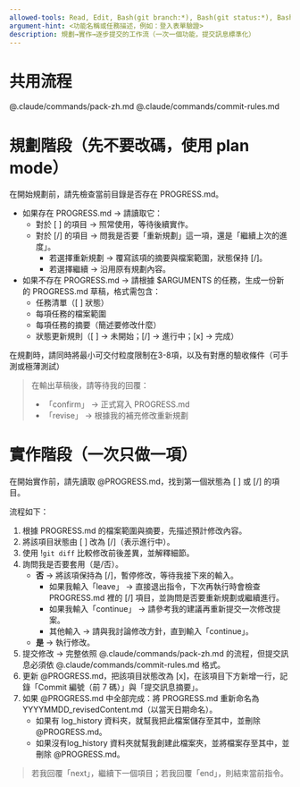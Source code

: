 ```yaml
---
allowed-tools: Read, Edit, Bash(git branch:*), Bash(git status:*), Bash(git diff:*), Bash(git log:*), Bash(git add:*), Bash(git commit:*), Bash(git push:*)
argument-hint: <功能名稱或任務描述，例如：登入表單驗證>
description: 規劃→實作→逐步提交的工作流（一次一個功能，提交訊息標準化）
---
```


# 共用流程
@.claude/commands/pack-zh.md
@.claude/commands/commit-rules.md

# 規劃階段（先不要改碼，使用 plan mode）
在開始規劃前，請先檢查當前目錄是否存在 PROGRESS.md。

- 如果存在 PROGRESS.md → 請讀取它：
  - 對於 [ ] 的項目 → 照常使用，等待後續實作。  
  - 對於 [/] 的項目 → 問我是否要「重新規劃」這一項，還是「繼續上次的進度」。  
    - 若選擇重新規劃 → 覆寫該項的摘要與檔案範圍，狀態保持 [/]。  
    - 若選擇繼續 → 沿用原有規劃內容。  
- 如果不存在 PROGRESS.md → 請根據 $ARGUMENTS 的任務，生成一份新的 PROGRESS.md 草稿，格式需包含：  
  - 任務清單（[ ] 狀態）  
  - 每項任務的檔案範圍  
  - 每項任務的摘要（簡述要修改什麼）  
  - 狀態更新規則（[ ] → 未開始；[/] → 進行中；[x] → 完成）

在規劃時，請同時將最小可交付粒度限制在3-8項，以及有對應的驗收條件（可手測或極薄測試）

> 在輸出草稿後，請等待我的回覆：
> - 「confirm」 → 正式寫入 PROGRESS.md  
> - 「revise」 → 根據我的補充修改重新規劃


# 實作階段（一次只做一項）
在開始實作前，請先讀取 @PROGRESS.md，找到第一個狀態為 [ ] 或 [/] 的項目。

流程如下：
1) 根據 PROGRESS.md 的檔案範圍與摘要，先描述預計修改內容。  
2) 將該項目狀態由 [ ] 改為 [/]（表示進行中）。  
3) 使用 !`git diff` 比較修改前後差異，並解釋細節。  
4) 詢問我是否要套用（是/否）。  
   - **否** → 將該項保持為 [/]，暫停修改，等待我接下來的輸入。  
       - 如果我輸入「leave」 → 直接退出指令，下次再執行時會檢查 PROGRESS.md 裡的 [/] 項目，並詢問是否要重新規劃或繼續進行。
       - 如果我輸入「continue」 → 請參考我的建議再重新提交一次修改提案。
       - 其他輸入 → 請與我討論修改方針，直到輸入「continue」。
   - **是** → 執行修改。  
5) 提交修改 → 完整依照 @.claude/commands/pack-zh.md 的流程，但提交訊息必須依 @.claude/commands/commit-rules.md 格式。  
6) 更新 @PROGRESS.md，把該項目狀態改為 [x]，在該項目下方新增一行，記錄「Commit 編號（前 7 碼）」與「提交訊息摘要」。  
7) 如果 @PROGRESS.md 中全部完成：將 PROGRESS.md 重新命名為 YYYYMMDD_revisedContent.md（以當天日期命名）。
   - 如果有 log_history 資料夾，就幫我把此檔案儲存至其中，並刪除 @PROGRESS.md。
   - 如果沒有log_history 資料夾就幫我創建此檔案夾，並將檔案存至其中，並刪除 @PROGRESS.md。  

> 若我回覆「next」，繼續下一個項目；若我回覆「end」，則結束當前指令。